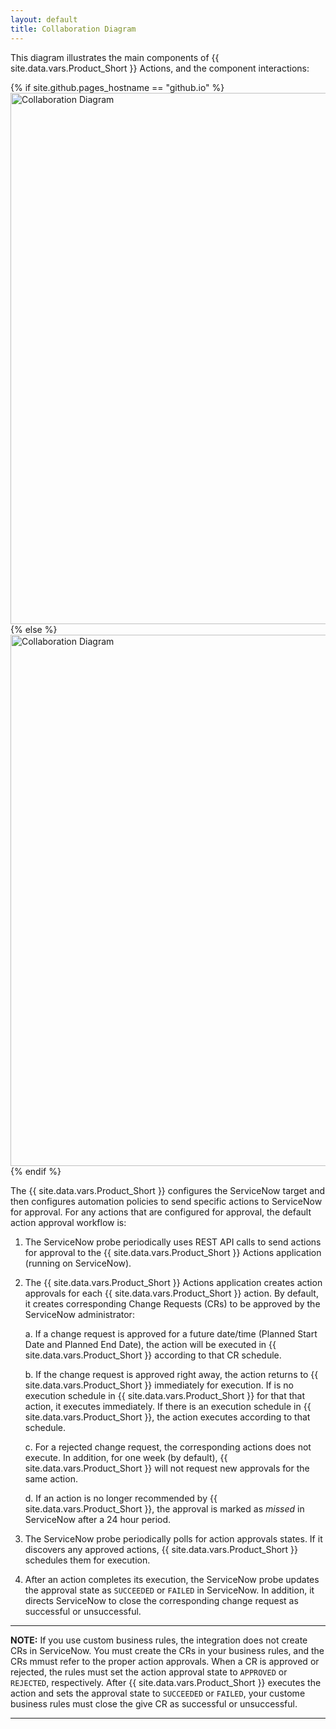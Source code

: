 ```yaml
---
layout: default
title: Collaboration Diagram
---
```


This diagram illustrates the main components of {{ site.data.vars.Product_Short }} 
Actions, and the component interactions:

{% if site.github.pages_hostname == "github.io" %}
<img src="{{ site.github.baseurl }}{{ '/assets/SNOW_Collaboration_Diagram.png' | relative_url }}" alt="Collaboration Diagram" width="850" >
{% else %}
<img src="{{ '/assets/SNOW_Collaboration_Diagram.png' | relative_url }}" alt="Collaboration Diagram" width="850" >
{% endif %}




The {{ site.data.vars.Product_Short }} configures the ServiceNow target and then configures automation 
policies to send specific actions to ServiceNow for approval. For any actions that are configured for 
approval, the default action approval workflow is:

1. The ServiceNow probe periodically uses REST API calls to send actions for approval to the {{ site.data.vars.Product_Short }} 
   Actions application (running on ServiceNow).

2. The {{ site.data.vars.Product_Short }} 
   Actions application creates action approvals for each {{ site.data.vars.Product_Short }} 
   action.  By default, it creates corresponding Change Requests (CRs) to be approved by the ServiceNow administrator:

    a. If a change request is approved for a future date/time (Planned Start Date and Planned End Date), 
    the action will be executed in {{ site.data.vars.Product_Short }} according to that CR schedule.
    
    b. If the change request is approved right away, the action returns to {{ site.data.vars.Product_Short }} 
    immediately for execution. If is no execution schedule in {{ site.data.vars.Product_Short }} for that 
    that action, it executes immediately.  If there is an execution schedule in {{ site.data.vars.Product_Short }}, 
    the action executes according to that schedule.
    
    c. For a rejected change request, the corresponding actions does not execute. In addition, for one week (by default), 
    {{ site.data.vars.Product_Short }} will not request new approvals for the same action.
    
    d. If an action is no longer recommended by {{ site.data.vars.Product_Short }}, the approval is marked as _missed_ in 
    ServiceNow after a 24 hour period.

3. The ServiceNow probe periodically polls for action approvals states. If it discovers any approved actions, 
   {{ site.data.vars.Product_Short }} schedules them for execution.

4. After an action completes its execution, the ServiceNow probe updates the approval state as 
   `SUCCEEDED` or `FAILED` in ServiceNow. In addition, it directs ServiceNow to close 
   the corresponding change request as successful or unsuccessful.


---
**NOTE:** If you use custom business rules, the integration does not create CRs in ServiceNow. 
You must create the CRs in your business rules, and the CRs mmust refer to the proper action approvals. 
When a CR is approved or rejected, the rules must set the action approval state to `APPROVED` or 
`REJECTED`, respectively. After {{ site.data.vars.Product_Short }} executes the action and sets the 
approval state to `SUCCEEDED` or `FAILED`, your custome business rules must close the 
give CR as successful or unsuccessful.

---

